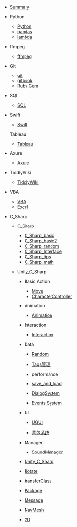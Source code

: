 - [Summary](/Code/summary)

- Python
  
  - [Python](/Code/Python/Python)
  - [pandas](/Code/Python/pandas)
  - [lambda](/Code/Python/lambda)

- ffmpeg
  
  - [ffmpeg](/Code/ffmpeg/ffmpeg)

- Git
  
  - [git](/Code/Git/git)
  - [gitbook](/Code/Git/gitbook)
  - [Ruby Gem](/Code/Git/Gem)

- SQL
  
  - [SQL](/Code/SQL/SQL)

- Swift
  
  - [Swift](/Code/Swift/Swift)
  
  Tableau
  
  - [Tableau](/Code/Tableau/Tableau)

- Axure
  
  - [Axure](/Code/Axure/Axure)

- TiddlyWiki
  
  - [TiddlyWiki](/Code/TiddlyWiki/Tiddlywiki)

- VBA
  
  - [VBA](/Code/VBA/vba)
  - [Excel](/Code/VBA/excel)

- C_Sharp
  
  - C_Sharp
    
    - [C_Sharp_basic](/Code/C_Sharp/C_Sharp/C_Sharp_basic)
    - [C_Sharp_basic2](/Code/C_Sharp/C_Sharp/C_Sharp_basic2)
    - [C_Sharp_random](/Code/C_Sharp/C_Sharp/C_Sharp_random)
    - [C_Sharp_Interface](/Code/C_Sharp/C_Sharp/C_Sharp_Interface)
    - [C_Sharp_tips](/Code/C_Sharp/C_Sharp/C_Sharp_tips)
    - [C_Sharp_math](/Code/C_Sharp/C_Sharp/C_Sharp_math)
  
  - Unity_C_Sharp
    
    - Basic Action
      
      - [Move](/Code/C_Sharp/Unity_C_Sharp/Move)
      - [CharacterController](/Code/C_Sharp/Unity_C_Sharp/CharacterController)
    
    - Animation
      
      - [Animation](/Code/C_Sharp/Unity_C_Sharp/animation)
    
    - Interaction
      
      - [Interaction](/Code/C_Sharp/Unity_C_Sharp/Interaction)
    
    - Data
      
      - [Random](/Code/C_Sharp/Unity_C_Sharp/random)
      
      - [Tags管理](/Code/C_Sharp/Unity_C_Sharp/Tags)
      
      - [performance](/Code/C_Sharp/Unity_C_Sharp/performance)
      
      - [save_and_load](/Code/C_Sharp/Unity_C_Sharp/saveAndLoad)
      
      - [DialogSystem](/Code/C_Sharp/Unity_C_Sharp/DialogSystem)
      
      - [Events System](/Code/C_Sharp/Unity_C_Sharp/EventsSystem)
    
    - UI
      
      - [UGUI](/Code/C_Sharp/Unity_C_Sharp/UGUI)
      
      - [背包系统](/Code/C_Sharp/Unity_C_Sharp/InventorySystem)
    
    - Manager
      
      - [SoundManager](/Code/C_Sharp/Unity_C_Sharp/SoundManager)
    
    - [Unity_C_Sharp](/Code/C_Sharp/Unity_C_Sharp/Unity_C_Sharp)
    
    - [Rotate](/Code/C_Sharp/Unity_C_Sharp/rotate)
    
    - [transferClass](/Code/C_Sharp/Unity_C_Sharp/transferClass)
    
    - [Package](/Code/C_Sharp/Unity_C_Sharp/package)
    
    - [Message](/Code/C_Sharp/Unity_C_Sharp/message)
    
    - [NavMesh](/Code/C_Sharp/Unity_C_Sharp/random)
    
    - [2D](/Code/C_Sharp/Unity_C_Sharp/NavMesh)
